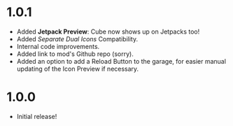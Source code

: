 # 1.0.1
- Added **Jetpack Preview**: Cube now shows up on Jetpacks too!
- Added *Separate Dual Icons* Compatibility.
- Internal code improvements.
- Added link to mod's Github repo (sorry).
- Added an option to add a Reload Button to the garage, for easier manual updating of the Icon Preview if necessary.

# 1.0.0
- Initial release!